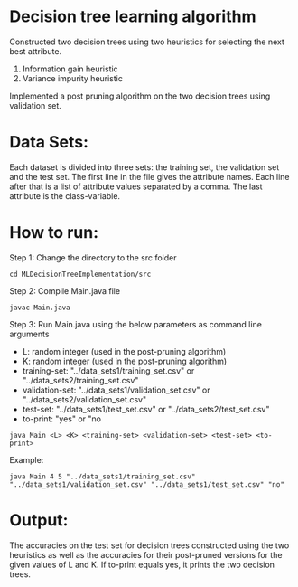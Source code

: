 # Decision tree learning algorithm

Constructed two decision trees using two heuristics for selecting the next best attribute.

1. Information gain heuristic 
2. Variance impurity heuristic

Implemented a post pruning algorithm on the two decision trees using validation set. 


# Data Sets:
Each dataset is divided into three sets: the training set, the validation set and the test set. The first line in the file gives the attribute names. Each line after that is a list of attribute values separated by a comma. The last attribute is the class-variable.

# How to run:

Step 1:  Change the directory to the src folder
```
cd MLDecisionTreeImplementation/src
```
Step 2:  Compile Main.java file
```
javac Main.java
```
Step 3:  Run Main.java using the below parameters as command line arguments<br />
- L: random integer (used in the post-pruning algorithm)<br />
- K: random integer (used in the post-pruning algorithm)<br /> 
- training-set:  "../data_sets1/training_set.csv" or "../data_sets2/training_set.csv"<br />
- validation-set: "../data_sets1/validation_set.csv" or "../data_sets2/validation_set.csv"<br />
- test-set: "../data_sets1/test_set.csv" or "../data_sets2/test_set.csv"<br />
- to-print: "yes" or "no<br />
```
java Main <L> <K> <training-set> <validation-set> <test-set> <to-print>
```
Example:
```
java Main 4 5 "../data_sets1/training_set.csv" "../data_sets1/validation_set.csv" "../data_sets1/test_set.csv" "no"
```
# Output:
The accuracies on the test set for decision trees constructed using the two heuristics as well as the accuracies for their post-pruned versions for the given values of L and K. If to-print equals yes, it prints the two decision trees.

